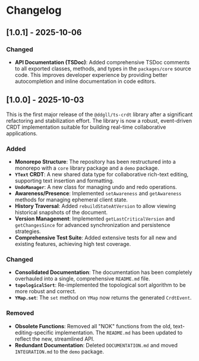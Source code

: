 # Changelog

## [1.0.1] - 2025-10-06

### Changed

- **API Documentation (TSDoc)**: Added comprehensive TSDoc comments to all
  exported classes, methods, and types in the `packages/core` source code. This
  improves developer experience by providing better autocompletion and inline
  documentation in code editors.

## [1.0.0] - 2025-10-03

This is the first major release of the `@ddgll/ts-crdt` library after a
significant refactoring and stabilization effort. The library is now a robust,
event-driven CRDT implementation suitable for building real-time collaborative
applications.

### Added

- **Monorepo Structure**: The repository has been restructured into a monorepo
  with a `core` library package and a `demo` package.
- **`YText` CRDT**: A new shared data type for collaborative rich-text editing,
  supporting text insertion and formatting.
- **`UndoManager`**: A new class for managing undo and redo operations.
- **Awareness/Presence**: Implemented `setAwareness` and `getAwareness` methods
  for managing ephemeral client state.
- **History Traversal**: Added `rebuildStateAtVersion` to allow viewing
  historical snapshots of the document.
- **Version Management**: Implemented `getLastCriticalVersion` and
  `getChangesSince` for advanced synchronization and persistence strategies.
- **Comprehensive Test Suite**: Added extensive tests for all new and existing
  features, achieving high test coverage.

### Changed

- **Consolidated Documentation**: The documentation has been completely
  overhauled into a single, comprehensive `README.md` file.
- **`topologicalSort`**: Re-implemented the topological sort algorithm to be
  more robust and correct.
- **`YMap.set`**: The `set` method on `YMap` now returns the generated
  `CrdtEvent`.

### Removed

- **Obsolete Functions**: Removed all "NOK" functions from the old,
  text-editing-specific implementation. The `README.md` has been updated to
  reflect the new, streamlined API.
- **Redundant Documentation**: Deleted `DOCUMENTATION.md` and moved
  `INTEGRATION.md` to the `demo` package.

